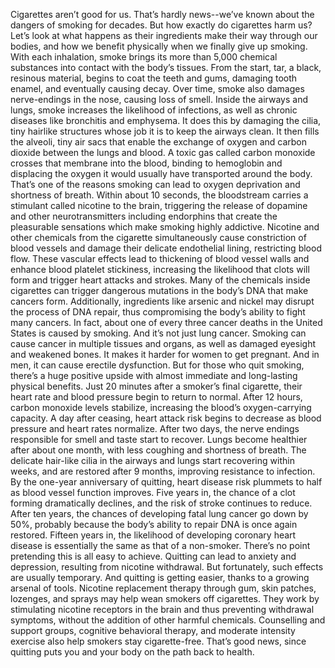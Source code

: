 Cigarettes aren’t good for us. That’s hardly news--we’ve known  about the dangers of smoking for decades. But how exactly do cigarettes harm us? Let’s look at what happens  as their ingredients make their way through our bodies, and how we benefit physically  when we finally give up smoking. With each inhalation, smoke brings its more than 5,000  chemical substances into contact with the body’s tissues. From the start, tar,  a black, resinous material, begins to coat the teeth and gums, damaging tooth enamel,  and eventually causing decay. Over time, smoke also damages  nerve-endings in the nose, causing loss of smell. Inside the airways and lungs, smoke increases  the likelihood of infections, as well as chronic diseases like bronchitis and emphysema. It does this by damaging the cilia, tiny hairlike structures whose job it is  to keep the airways clean. It then fills the alveoli, tiny air sacs that enable the exchange  of oxygen and carbon dioxide between the lungs and blood. A toxic gas called carbon monoxide  crosses that membrane into the blood, binding to hemoglobin and displacing the oxygen it would usually have transported around the body. That’s one of the reasons smoking  can lead to oxygen deprivation and shortness of breath. Within about 10 seconds, the bloodstream carries a stimulant  called nicotine to the brain, triggering the release of dopamine  and other neurotransmitters including endorphins that create the pleasurable sensations  which make smoking highly addictive. Nicotine and other chemicals  from the cigarette simultaneously cause constriction  of blood vessels and damage their delicate  endothelial lining, restricting blood flow. These vascular effects lead  to thickening of blood vessel walls and enhance blood platelet stickiness, increasing the likelihood  that clots will form and trigger heart attacks and strokes. Many of the chemicals inside cigarettes  can trigger dangerous mutations in the body’s DNA that make cancers form. Additionally, ingredients like arsenic  and nickel may disrupt the process of DNA repair, thus compromising the body’s ability  to fight many cancers. In fact, about one of every three  cancer deaths in the United States is caused by smoking. And it’s not just lung cancer. Smoking can cause cancer  in multiple tissues and organs, as well as damaged eyesight and weakened bones. It makes it harder  for women to get pregnant. And in men, it can cause erectile dysfunction. But for those who quit smoking, there’s a huge positive upside with almost immediate  and long-lasting physical benefits. Just 20 minutes after  a smoker’s final cigarette, their heart rate and blood pressure begin to return to normal. After 12 hours,  carbon monoxide levels stabilize, increasing the blood’s  oxygen-carrying capacity. A day after ceasing, heart attack risk begins to decrease as blood pressure and heart rates normalize. After two days, the nerve endings responsible  for smell and taste start to recover. Lungs become healthier  after about one month, with less coughing  and shortness of breath. The delicate hair-like cilia  in the airways and lungs start recovering within weeks, and are restored after 9 months,  improving resistance to infection. By the one-year anniversary of quitting, heart disease risk plummets to half as blood vessel function improves. Five years in, the chance of a clot forming dramatically declines, and the risk of stroke  continues to reduce. After ten years, the chances  of developing fatal lung cancer go down by 50%, probably because the body’s ability  to repair DNA is once again restored. Fifteen years in, the likelihood  of developing coronary heart disease is essentially the same  as that of a non-smoker. There’s no point pretending  this is all easy to achieve. Quitting can lead to anxiety  and depression, resulting from nicotine withdrawal. But fortunately,  such effects are usually temporary. And quitting is getting easier, thanks to a growing arsenal of tools. Nicotine replacement therapy through gum, skin patches, lozenges, and sprays may help wean smokers off cigarettes. They work by stimulating  nicotine receptors in the brain and thus preventing withdrawal symptoms, without the addition  of other harmful chemicals. Counselling and support groups, cognitive behavioral therapy, and moderate intensity exercise also help smokers stay cigarette-free. That’s good news, since quitting puts you and your body  on the path back to health. 